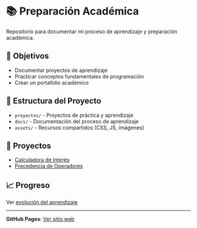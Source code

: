 # 📚 Preparación Académica

Repositorio para documentar mi proceso de aprendizaje y preparación académica.

## 🎯 Objetivos
- Documentar proyectos de aprendizaje
- Practicar conceptos fundamentales de programación
- Crear un portafolio académico

## 📁 Estructura del Proyecto
- `proyectos/` - Proyectos de práctica y aprendizaje
- `docs/` - Documentación del proceso de aprendizaje
- `assets/` - Recursos compartidos (CSS, JS, imágenes)

## 🚀 Proyectos
- [Calculadora de Interés](./proyectos/calculadora-interes/)
- [Precedencia de Operadores](./proyectos/precedencia-operadores/)

## 📈 Progreso
Ver [evolución del aprendizaje](./docs/evolucion-aprendizaje.md)

---
**GitHub Pages**: [Ver sitio web](https://TU-USUARIO.github.io/preparacion-academica)